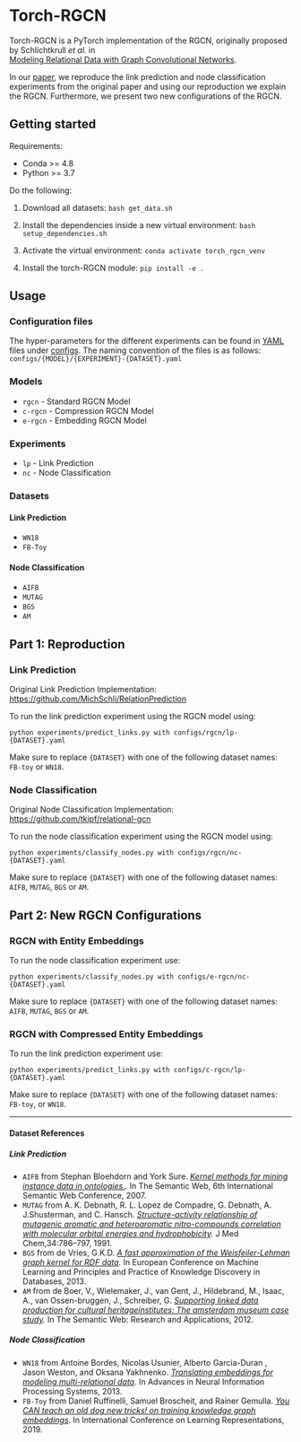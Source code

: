 # Torch-RGCN 

Torch-RGCN is a PyTorch implementation of the RGCN, originally proposed by Schlichtkrull *et al.* in  
[Modeling Relational Data with Graph Convolutional Networks](https://arxiv.org/abs/1703.06103).
 
In our [paper](https://arxiv.org/abs/2107.10015), we reproduce the link prediction  and node classification experiments from the original 
paper and using our reproduction we explain the RGCN. Furthermore, we present two new configurations of the RGCN. 

## Getting started

Requirements: 
* Conda >= 4.8
* Python >= 3.7

Do the following: 

1. Download all datasets: `bash get_data.sh`

2. Install the dependencies inside a new virtual environment: `bash setup_dependencies.sh`

3. Activate the virtual environment: `conda activate torch_rgcn_venv`

4. Install the torch-RGCN module: `pip install -e .`  

## Usage

### Configuration files

The hyper-parameters for the different experiments can be found in [YAML](https://yaml.org/) files under 
[configs](configs). The naming convention of the files is as follows: `configs/{MODEL}/{EXPERIMENT}-{DATASET}.yaml`

### Models
* `rgcn` - Standard RGCN Model 
* `c-rgcn` - Compression RGCN Model 
* `e-rgcn` - Embedding RGCN Model

### Experiments
* `lp` - Link Prediction
* `nc` - Node Classification 

### Datasets

#### Link Prediction
 
 * `WN18`  
 * `FB-Toy`

#### Node Classification 

 * `AIFB`  
 * `MUTAG` 
 * `BGS` 
 * `AM`

## Part 1: Reproduction  

### Link Prediction 

Original Link Prediction Implementation: https://github.com/MichSchli/RelationPrediction 

To run the link prediction experiment using the RGCN model using:

`python experiments/predict_links.py with configs/rgcn/lp-{DATASET}.yaml`

Make sure to replace `{DATASET}` with one of the following dataset names: `FB-toy` or `WN18`.

### Node Classification

Original Node Classification Implementation: https://github.com/tkipf/relational-gcn

To run the node classification experiment using the RGCN model using:

`python experiments/classify_nodes.py with configs/rgcn/nc-{DATASET}.yaml`

Make sure to replace `{DATASET}` with one of the following dataset names: `AIFB`, `MUTAG`, `BGS` or `AM`.

## Part 2: New RGCN Configurations 

### RGCN with Entity Embeddings 

To run the node classification experiment use: 

`python experiments/classify_nodes.py with configs/e-rgcn/nc-{DATASET}.yaml`

Make sure to replace `{DATASET}` with one of the following dataset names: `AIFB`, `MUTAG`, `BGS` or `AM`.

### RGCN with Compressed Entity Embeddings

To run the link prediction experiment use: 

`python experiments/predict_links.py with configs/c-rgcn/lp-{DATASET}.yaml`

Make sure to replace `{DATASET}` with one of the following dataset names: `FB-toy`, or `WN18`.


---

#### Dataset References

##### Link Prediction 

 * `AIFB` from 
 Stephan Bloehdorn and York Sure. 
 *[Kernel methods for mining instance data in ontologies.](https://link.springer.com/content/pdf/10.1007%2F978-3-540-76298-0_5.pdf).* 
 In The Semantic Web, 6th International Semantic Web Conference,  2007. 
 * `MUTAG` from 
 A. K. Debnath, R. L. Lopez de Compadre, G. Debnath, A. J.Shusterman, and C. Hansch. 
 *[Structure-activity relationship of mutagenic aromatic and heteroaromatic nitro-compounds correlation 
 with molecular orbital energies and hydrophobicity](https://pubs.acs.org/doi/pdf/10.1021/jm00106a046?casa_token=ECo0FUp3gNoAAAAA:6Xgkt3vGuQeVFnGwlPlyDWm-fIflRmsRe7s5X_SH143O4-wVz5eIMHj_cmDvBWCVon6LLvVt0nTgy-4).* 
 J Med Chem,34:786–797, 1991.
 * `BGS` from 
 de Vries, G.K.D.
 *[A fast approximation of the Weisfeiler-Lehman graph kernel for RDF data](https://link.springer.com/content/pdf/10.1007%2F978-3-642-40988-2_39.pdf).* 
 In European Conference on Machine Learning and Principles and Practice of Knowledge Discovery in Databases, 2013.
 * `AM` from 
de Boer, V., Wielemaker, J., van Gent, J., Hildebrand, M., Isaac, A., van Ossen-bruggen, J., Schreiber, G.
*[Supporting linked data production for cultural heritageinstitutes: The amsterdam museum case study](https://link.springer.com/content/pdf/10.1007%2F978-3-642-30284-8_56.pdf).* 
In The Semantic Web: Research and Applications, 2012.

##### Node Classification
 
 * `WN18` from 
 Antoine Bordes, Nicolas Usunier, Alberto Garcia-Duran , Jason Weston, and Oksana Yakhnenko. 
 *[Translating embeddings for modeling multi-relational data](http://papers.nips.cc/paper/5071-translating-embeddings-for-modeling-multi-rela)*.
 In Advances in Neural Information Processing Systems, 2013. 
 * `FB-Toy` from 
 Daniel Ruffinelli, Samuel Broscheit, and Rainer Gemulla. 
 *[You CAN teach an old dog new tricks! on training knowledge graph embeddings](https://openreview.net/pdf?id=BkxSmlBFvr)*.
 In International Conference on Learning Representations, 2019. 
 
